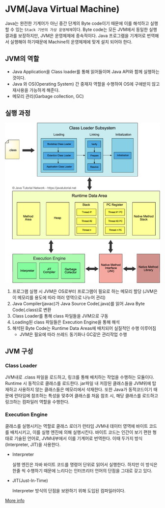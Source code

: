 # JVM(Java Virtual Machine)

Java는 완전한 기계어가 아닌 중간 단계의 Byte code이기 때문에 이를 해석하고 실행할 수 있는 `Stack 기반의 가상 운영체제`이다. Byte code는 모든 JVM에서 동일한 실행 결과를 보장하지만, JVM은 운영체제에 종속적이다. Java 프로그램을 기계어로 번역해서 실행해야 하기때문에 Machine의 운영체제에 맞게 설치 되어야 한다.

## JVM의 역할

- Java Application을 Class loader를 통해 읽어들이며 Java API와 함께 실행하는 것이다.
- Java 와 OS(Operating System) 간 중재자 역할을 수행하여 OS에 구애받지 않고 재사용을 가능하게 해준다.
- 메모리 관리(Garbage collection, GC)

## 실행 과정

![jvm-architecture](../Images/jvm-architecture.png)

1. 프로그램 실행 시 JVM은 OS로부터 프로그램이 필요로 하는 메모리 할당 (JVM은 이 메모리를 용도에 따라 여러 영역으로 나누어 관리)
2. Java Compiler(javac)가 Java Source Code(.java)를 읽어 Java Byte Code(.class)로 변환
3. Class Loader를 통해 class 파일들을 JVM으로 구동
4. Loading된 class 파일들은 Execution Engine을 통해 해석
5. 해석된 Byte Code는 Runtime Data Areas에 배치되어 실질적인 수행 이루어짐
   - JVM은 필요에 따라 쓰레드 동기화나 GC같은 관리작업 수행

## JVM 구성

### Class Loader

JVM내로 .class 파일을 로드하고, 링크를 통해 배치하는 작업을 수행하는 모듈이다. Runtime 시 동적으로 클래스를 로드한다. jar파일 내 저장된 클래스들을 JVM위에 탑재하고 사용하지 않는 클래스들은 메모리에서 삭재한다. 또한 Java가 동적코드이기 때문에 런타임에 참조하는 특성을 맞추어 클래스를 처음 참조 시, 해당 클래스를 로드하고 링크하는 컴파일러 역할을 수행한다.

### Execution Engine

클래스를 실행시키는 역할로 클래스 로더가 런타임 JVM내 데이터 영역에 바이트 코드를 배치시키고, 이를 실행 엔진에 의해 실행시킨다. 바이트 코드는 인간이 보기 편한 형태로 기술된 언어로, JVM내부에서 이를 기계어로 번역한다. 이때 두가지 방식(Interpreter, JIT)을 사용한다.

- Interpreter

  실행 엔진은 자바 바이트 코드를 명령어 단위로 읽어서 실행한다. 하지만 이 방식은 한줄 씩 수행하기 때문에 느리다는 인터프리터 언어의 단점을 그대로 갖고 있다.

- JIT(Just-In-Time)
  
  Interpreter 방식의 단점을 보완하기 위해 도입된 컴파일러이다. 



[More info](https://javatutorial.net/jvm-explained)
